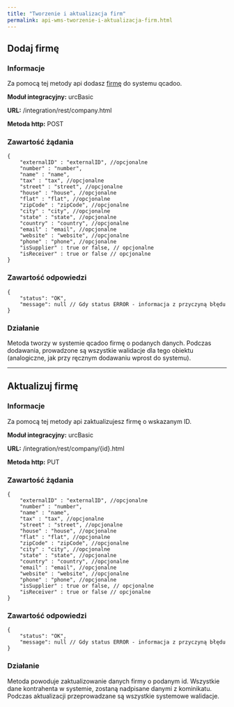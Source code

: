 ```yaml
---
title: "Tworzenie i aktualizacja firm"
permalink: api-wms-tworzenie-i-aktualizacja-firm.html
---
```


## Dodaj firmę

### Informacje

Za pomocą tej metody api dodasz [firmę](/firmy) do systemu qcadoo.

  **Moduł integracyjny:** urcBasic

  **URL:** /integration/rest/company.html

  **Metoda http:** POST

### Zawartość żądania
~~~~~~~~
{
    "externalID" : "externalID", //opcjonalne
    "number" : "number",
    "name" : "name",
    "tax" : "tax", //opcjonalne
    "street" : "street", //opcjonalne
    "house" : "house", //opcjonalne
    "flat" : "flat", //opcjonalne
    "zipCode" : "zipCode", //opcjonalne
    "city" : "city", //opcjonalne
    "state" : "state", //opcjonalne
    "country" : "country", //opcjonalne
    "email" : "email", //opcjonalne
    "website" : "website", //opcjonalne
    "phone" : "phone", //opcjonalne
    "isSupplier" : true or false, // opcjonalne
    "isReceiver" : true or false // opcjonalne
}
~~~~~~~~

### Zawartość odpowiedzi
~~~~~~~~
{
    "status": "OK",
    "message": null // Gdy status ERROR - informacja z przyczyną błędu
}
~~~~~~~~

### Działanie
Metoda tworzy w systemie qcadoo firmę o podanych danych. Podczas dodawania, prowadzone są wszystkie walidacje dla tego obiektu (analogiczne, jak przy ręcznym dodawaniu wprost do systemu). 


---

## Aktualizuj firmę

### Informacje

Za pomocą tej metody api zaktualizujesz firmę o wskazanym ID.

  **Moduł integracyjny:** urcBasic

  **URL:** /integration/rest/company/{id}.html

  **Metoda http:** PUT

### Zawartość żądania
~~~~~~~~
{
    "externalID" : "externalID", //opcjonalne
    "number" : "number",
    "name" : "name",
    "tax" : "tax", //opcjonalne
    "street" : "street", //opcjonalne
    "house" : "house", //opcjonalne
    "flat" : "flat", //opcjonalne
    "zipCode" : "zipCode", //opcjonalne
    "city" : "city", //opcjonalne
    "state" : "state", //opcjonalne
    "country" : "country", //opcjonalne
    "email" : "email", //opcjonalne
    "website" : "website", //opcjonalne
    "phone" : "phone", //opcjonalne
    "isSupplier" : true or false, // opcjonalne
    "isReceiver" : true or false // opcjonalne
}
~~~~~~~~

### Zawartość odpowiedzi
~~~~~~~~
{
    "status": "OK",
    "message": null // Gdy status ERROR - informacja z przyczyną błędu
}
~~~~~~~~

### Działanie
Metoda powoduje zaktualizowanie danych firmy o podanym id. Wszystkie dane kontrahenta w systemie, zostaną nadpisane danymi z kominikatu. Podczas aktualizacji przeprowadzane są wszystkie systemowe walidacje.

